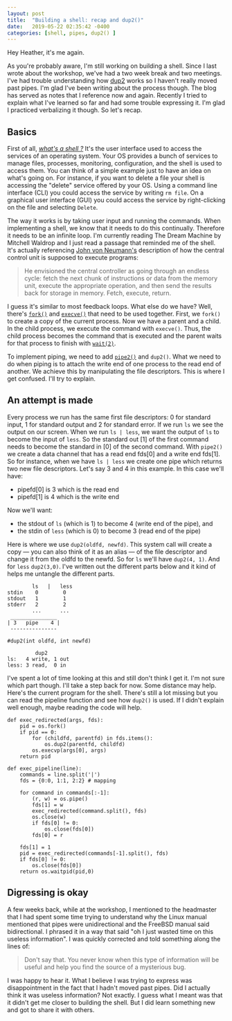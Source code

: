 ```yaml
---
layout: post
title:  "Building a shell: recap and dup2()"
date:   2019-05-22 02:35:42 -0400
categories: [shell, pipes, dup2() ]
---
```


Hey Heather, it's me again.

As you're probably aware, I'm still working on building a shell. Since I last
wrote about the workshop, we've had a two week break and two meetings. I've had
trouble understanding how [dup2][man-dup2] works so I haven't really moved past
pipes. I'm glad I've been writing about the process though. The blog has served
as notes that I reference now and again. Recently I tried to explain what I've
learned so far and had some trouble expressing it. I'm glad I practiced
verbalizing it though. So let's recap.

## Basics

First of all, [*what's a shell ?*][wiki-shell] It's the user interface used to
access the services of an operating system. Your OS provides a bunch of services
to manage files, processes, monitoring, configuration, and the shell is used to
access them. You can think of a simple example just to have an idea on what's
going on. For instance, if you want to delete a file your shell is accessing the
"delete" service offered by your OS. Using a command line interface (CLI) you
could access the service by writing `rm file`. On a graphical user interface
(GUI) you could access the service by right-clicking on the file and selecting
`Delete`.

The way it works is by taking user input and running the commands. When
implementing a shell, we know that it needs to do this continually. Therefore it
needs to be an infinite loop. I'm currently reading The Dream Machine by
Mitchell Waldrop and I just read a passage that reminded me of the shell. It's
actually referencing [John von Neumann's][wiki-neumann] description of how the
central control unit is supposed to execute programs: 

> He envisioned the central controller as going through an endless cycle: fetch
> the next chunk of instructions or data from the memory unit, execute the
> appropriate operation, and then send the results back for storage in memory.
> Fetch, execute, return.

I guess it's similar to most feedback loops. What else do we have? Well, there's
[`fork()`][man-fork] and [`execve()`][man-exec] that need to be used together.
First, we `fork()` to create a copy of the current process. Now we have a parent
and a child. In the child process, we execute the command with `execve()`.
Thus, the child process becomes the command that is executed and the parent
waits for that process to finish with [`wait(2)`][man-wait].

To implement piping, we need to add [`pipe2()`][man-pipe] and `dup2()`. What we
need to do when piping is to attach the write end of one process to the read end
of another. We achieve this by manipulating the file descriptors. This is where
I get confused. I'll try to explain. 

## An attempt is made

Every process we run has the same first file descriptors: 0 for standard input,
1 for standard output and 2 for standard error. If we run `ls` we see the output
on our screen. When we run `ls | less`, we want the output of `ls` to become the
input of `less`. So the standard out [1] of the first command needs to become
the standard in [0] of the second command. With `pipe2()` we create a data
channel that has a read end fds[0] and a write end fds[1]. So for instance, when
we have `ls | less` we create one pipe which returns two new file descriptors.
Let's say 3 and 4 in this example. In this case we'll have:

- pipefd[0] is 3 which is the read end
- pipefd[1] is 4 which is the write end

Now we'll want: 
- the stdout of `ls` (which is 1) to become 4 (write end of the pipe), and
- the stdin of `less` (which is 0) to become 3 (read end of the pipe)

Here is where we use `dup2(oldfd, newfd)`. This system call will create a copy —
you can also think of it as an alias — of the file descriptor and change it from
the oldfd to the newfd. So for `ls` we'll have `dup2(4, 1)`. And for `less`
`dup2(3,0)`. I've written out the different parts below and it kind of helps me
untangle the different parts.

```
        ls   |   less
stdin    0        0
stdout   1        1
stderr   2        2
        ...      ...
 _______________
| 3   pipe    4 |
 ---------------

#dup2(int oldfd, int newfd)

         dup2
ls:   4 write, 1 out
less: 3 read,  0 in

```
I've spent a lot of time looking at this and still don't think I get it. I'm not
sure which part though. I'll take a step back for now. Some distance may help.
Here's the current program for the shell. There's still a lot missing but you
can read the pipeline function and see how `dup2()` is used. If I didn't explain
well enough, maybe reading the code will help.

```
def exec_redirected(args, fds):
    pid = os.fork()
    if pid == 0:
        for (childfd, parentfd) in fds.items():
            os.dup2(parentfd, childfd)
        os.execvp(args[0], args)
    return pid

def exec_pipeline(line):
    commands = line.split('|')
    fds = {0:0, 1:1, 2:2} # mapping

    for command in commands[:-1]:
        (r, w) = os.pipe()
        fds[1] = w
        exec_redirected(command.split(), fds)
        os.close(w)
        if fds[0] != 0:
            os.close(fds[0])
        fds[0] = r

    fds[1] = 1
    pid = exec_redirected(commands[-1].split(), fds)
    if fds[0] != 0:
        os.close(fds[0])
    return os.waitpid(pid,0)
```

## Digressing is okay

A few weeks back, while at the workshop, I mentioned to the headmaster that I
had spent some time trying to understand why the Linux manual mentioned that
pipes were unidirectional and the FreeBSD manual said bidirectional. I phrased
it in a way that said "oh I just wasted time on this useless information". I was
quickly corrected and told something along the lines of: 

> Don't say that. You never know when this type of information will be useful
> and help you find the source of a mysterious bug.

I was happy to hear it. What I believe I was trying to express was
disappointment in the fact that I hadn't moved past pipes. Did I actually think
it was useless information? Not exactly. I guess what I meant was that it didn't
get me closer to building the shell. But I did learn something new and got to
share it with others.

[man-dup2]: http://man7.org/linux/man-pages/man2/dup2.2.html
[wiki-shell]: https://en.wikipedia.org/wiki/Shell_(computing)
[wiki-neumann]: https://en.wikipedia.org/wiki/John_von_Neumann
[man-fork]: http://man7.org/linux/man-pages/man2/fork.2.html
[man-exec]: http://pubs.opengroup.org/onlinepubs/9699919799/functions/exec.html
[man-wait]: http://pubs.opengroup.org/onlinepubs/9699919799/functions/wait.html
[man-pipe]: http://man7.org/linux/man-pages/man2/pipe.2.html
